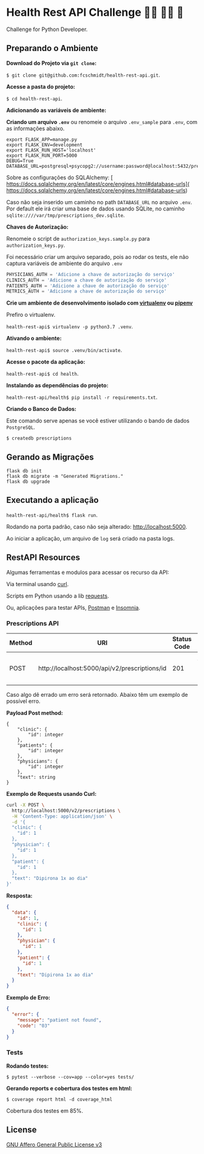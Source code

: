 # Health Rest API Challenge :woman_health_worker: :man_health_worker: :pill:

Challenge for Python Developer.

## Preparando o Ambiente

**Download do Projeto via `git clone`:**

`$ git clone git@github.com:fcschmidt/health-rest-api.git`.

**Acesse a pasta do projeto:**

`$ cd health-rest-api`.

**Adicionando as variáveis de ambiente:**

**Criando um arquivo `.env`** ou renomeie o arquivo `.env_sample` para `.env`, com as informações abaixo.

```text
export FLASK_APP=manage.py
export FLASK_ENV=development
export FLASK_RUN_HOST='localhost'
export FLASK_RUN_PORT=5000
DEBUG=True
DATABASE_URL=postgresql+psycopg2://username:password@localhost:5432/prescriptions
```

Sobre as configurações do SQLAlchemy: [ https://docs.sqlalchemy.org/en/latest/core/engines.html#database-urls]( https://docs.sqlalchemy.org/en/latest/core/engines.html#database-urls)

Caso não seja inserido um caminho no path `DATABASE_URL` no arquivo `.env`. 
Por default ele irá criar uma base de dados usando SQLite, no caminho `sqlite:////var/tmp/prescriptions_dev.sqlite`.

**Chaves de Autorização:**

Renomeie o script de `authorization_keys.sample.py` para `authorization_keys.py`.

Foi necessário criar um arquivo separado, pois ao rodar os tests, ele não captura variáveis de ambiente do arquivo `.env`

```python
PHYSICIANS_AUTH = 'Adicione a chave de autorização do serviço'
CLINICS_AUTH = 'Adicione a chave de autorização do serviço'
PATIENTS_AUTH = 'Adicione a chave de autorização do serviço'
METRICS_AUTH = 'Adicione a chave de autorização do serviço'
```

**Crie um ambiente de desenvolvimento isolado com [virtualenv](https://virtualenv.pypa.io/en/latest/) ou [pipenv](https://pipenv.readthedocs.io/en/latest/)**

Prefiro o virtualenv.

`health-rest-api$ virtualenv -p python3.7 .venv`.

**Ativando o ambiente:**

`health-rest-api$ source .venv/bin/activate`.

**Acesse o pacote da aplicação:**

`health-rest-api$ cd health`.

**Instalando as dependências do projeto:**

`health-rest-api/health$ pip install -r requirements.txt`.

**Criando o Banco de Dados:**

Este comando serve apenas se você estiver utilizando o bando de dados `PostgreSQL`.

`$ createdb prescriptions`

## Gerando as Migrações

```text
flask db init
flask db migrate -m "Generated Migrations."
flask db upgrade
```

## Executando a aplicação

`health-rest-api/health$ flask run`.

Rodando na porta padrão, caso não seja alterado: [http://localhost:5000](http://localhost:5000).

Ao iniciar a aplicação, um arquivo de `log` será criado na pasta logs.

## RestAPI Resources

Algumas ferramentas e modulos para acessar os recurso da API:

Via terminal usando [curl](https://curl.haxx.se/).

Scripts em Python usando a lib [requests](http://docs.python-requests.org/en/master/).

Ou, aplicações para testar APIs, [Postman](https://www.getpostman.com/) e [Insomnia](https://insomnia.rest/?utm_content=bufferd23bb&utm_medium=social&utm_source=twitter.com&utm_campaign=buffer).

### Prescriptions API

|Method|URI|Status Code|Response|
|-------|-------|-------|-------|
|POST|http://localhost:5000/api/v2/prescriptions/id|201|json contendo os dados salvos.|

Caso algo dê errado um erro será retornado. Abaixo têm um exemplo de possível erro.


**Payload Post method:**

```text
{
    "clinic": {
        "id": integer
    },
    "patients": {
    	"id": integer
    },
    "physicians": {
    	"id": integer
    },
    "text": string
}
```

**Exemplo de Requests usando Curl:**

```bash
curl -X POST \
  http://localhost:5000/v2/prescriptions \
  -H 'Content-Type: application/json' \
  -d '{
  "clinic": {
    "id": 1
  },
  "physician": {
    "id": 1
  },
  "patient": {
    "id": 1
  },
  "text": "Dipirona 1x ao dia"
}'
```

**Resposta:**

```json
{
  "data": {
    "id": 1,
    "clinic": {
      "id": 1
    },
    "physician": {
      "id": 1
    },
    "patient": {
      "id": 1
    },
    "text": "Dipirona 1x ao dia"
  }
}
```

**Exemplo de Erro:**

```json
{
  "error": {
    "message": "patient not found",
    "code": "03"
  }
}
```

### Tests

**Rodando testes:**

`$ pytest --verbose --cov=app --color=yes tests/`

**Gerando reports e cobertura dos testes em html:**

`$ coverage report html -d coverage_html`

Cobertura dos testes em 85%.


## License
[GNU Affero General Public License v3](https://www.gnu.org/licenses/agpl-3.0.en.html)